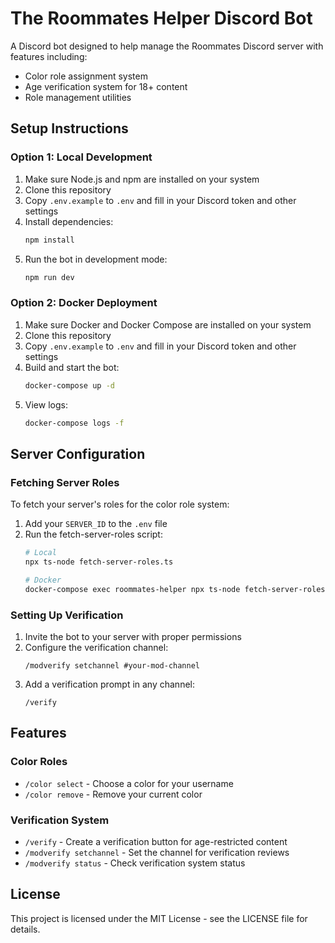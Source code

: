 # The Roommates Helper Discord Bot

A Discord bot designed to help manage the Roommates Discord server with features including:

- Color role assignment system
- Age verification system for 18+ content
- Role management utilities

## Setup Instructions

### Option 1: Local Development

1. Make sure Node.js and npm are installed on your system
2. Clone this repository
3. Copy `.env.example` to `.env` and fill in your Discord token and other settings
4. Install dependencies:
   ```bash
   npm install
   ```
5. Run the bot in development mode:
   ```bash
   npm run dev
   ```

### Option 2: Docker Deployment

1. Make sure Docker and Docker Compose are installed on your system
2. Clone this repository
3. Copy `.env.example` to `.env` and fill in your Discord token and other settings
4. Build and start the bot:
   ```bash
   docker-compose up -d
   ```
5. View logs:
   ```bash
   docker-compose logs -f
   ```

## Server Configuration

### Fetching Server Roles

To fetch your server's roles for the color role system:

1. Add your `SERVER_ID` to the `.env` file
2. Run the fetch-server-roles script:
   ```bash
   # Local
   npx ts-node fetch-server-roles.ts
   
   # Docker
   docker-compose exec roommates-helper npx ts-node fetch-server-roles.ts
   ```

### Setting Up Verification

1. Invite the bot to your server with proper permissions
2. Configure the verification channel:
   ```
   /modverify setchannel #your-mod-channel
   ```
3. Add a verification prompt in any channel:
   ```
   /verify
   ```

## Features

### Color Roles
- `/color select` - Choose a color for your username
- `/color remove` - Remove your current color

### Verification System
- `/verify` - Create a verification button for age-restricted content
- `/modverify setchannel` - Set the channel for verification reviews
- `/modverify status` - Check verification system status

## License

This project is licensed under the MIT License - see the LICENSE file for details.
